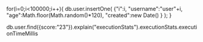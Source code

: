 for(i=0;i<100000;i++){
db.user.insertOne(
{"i":i,
"username":"user"+i,
"age":Math.floor(Math.random()*120),
"created":new Date()
}
);
}



db.user.find({score:"23"}).explain("executionStats").executionStats.executionTimeMillis
